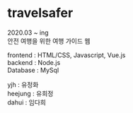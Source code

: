 # travelsafer
2020.03 ~ ing<br>
안전 여행을 위한 여행 가이드 웹 

frontend : HTML/CSS, Javascript, Vue.js <br>
backend : Node.js <br>
Database : MySql


yjh : 유정화<br>
heejung : 유희정<br>
dahui : 임다희
